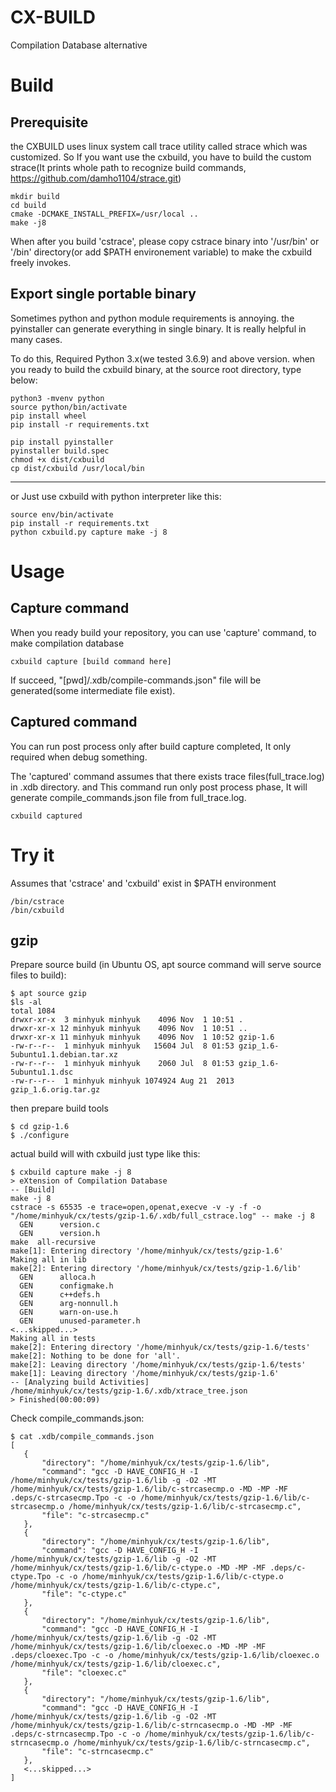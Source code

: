 # CX-BUILD 
Compilation Database alternative

# Build
## Prerequisite
the CXBUILD uses linux system call trace utility called strace which was customized.
So If you want use the cxbuild, you have to build the custom strace(It prints whole path to recognize build commands, https://github.com/damho1104/strace.git)
```
mkdir build
cd build
cmake -DCMAKE_INSTALL_PREFIX=/usr/local ..
make -j8
```

When after you build 'cstrace', please copy cstrace binary into '/usr/bin' or '/bin' directory(or add $PATH environement variable) to make the cxbuild freely invokes.

## Export single portable binary
Sometimes python and python module requirements is annoying. the pyinstaller can generate everything in single binary. It is really helpful in many cases.

To do this, Required Python 3.x(we tested 3.6.9) and above version. when you ready to build the cxbuild binary, at the source root directory, type below:
```
python3 -mvenv python
source python/bin/activate
pip install wheel
pip install -r requirements.txt

pip install pyinstaller
pyinstaller build.spec
chmod +x dist/cxbuild
cp dist/cxbuild /usr/local/bin
```

----

or Just use cxbuild with python interpreter like this:

```
source env/bin/activate
pip install -r requirements.txt
python cxbuild.py capture make -j 8
```

# Usage

## Capture command

When you ready build your repository, you can use 'capture' command, to make compilation database
```
cxbuild capture [build command here]
```
If succeed, "[pwd]/.xdb/compile-commands.json" file will be generated(some intermediate file exist).


## Captured command

You can run post process only after build capture completed, It only required when debug something. 

The 'captured' command assumes that there exists trace files(full_trace.log) in .xdb directory. 
and This command run only post process phase, It will generate compile_commands.json file from full_trace.log.

```
cxbuild captured
```

# Try it
Assumes that 'cstrace' and 'cxbuild' exist in $PATH environment
```
/bin/cstrace
/bin/cxbuild
```

## gzip

Prepare source build (in Ubuntu OS, apt source command will serve source files to build):
```
$ apt source gzip
$ls -al
total 1084
drwxr-xr-x  3 minhyuk minhyuk    4096 Nov  1 10:51 .
drwxr-xr-x 12 minhyuk minhyuk    4096 Nov  1 10:51 ..
drwxr-xr-x 11 minhyuk minhyuk    4096 Nov  1 10:52 gzip-1.6
-rw-r--r--  1 minhyuk minhyuk   15604 Jul  8 01:53 gzip_1.6-5ubuntu1.1.debian.tar.xz
-rw-r--r--  1 minhyuk minhyuk    2060 Jul  8 01:53 gzip_1.6-5ubuntu1.1.dsc
-rw-r--r--  1 minhyuk minhyuk 1074924 Aug 21  2013 gzip_1.6.orig.tar.gz
```

then prepare build tools
```
$ cd gzip-1.6
$ ./configure
```

actual build will with cxbuild just type like this:
```
$ cxbuild capture make -j 8
> eXtension of Compilation Database
-- [Build]
make -j 8
cstrace -s 65535 -e trace=open,openat,execve -v -y -f -o "/home/minhyuk/cx/tests/gzip-1.6/.xdb/full_cstrace.log" -- make -j 8
  GEN      version.c
  GEN      version.h
make  all-recursive
make[1]: Entering directory '/home/minhyuk/cx/tests/gzip-1.6'
Making all in lib
make[2]: Entering directory '/home/minhyuk/cx/tests/gzip-1.6/lib'
  GEN      alloca.h
  GEN      configmake.h
  GEN      c++defs.h
  GEN      arg-nonnull.h
  GEN      warn-on-use.h
  GEN      unused-parameter.h
<...skipped...>
Making all in tests
make[2]: Entering directory '/home/minhyuk/cx/tests/gzip-1.6/tests'
make[2]: Nothing to be done for 'all'.
make[2]: Leaving directory '/home/minhyuk/cx/tests/gzip-1.6/tests'
make[1]: Leaving directory '/home/minhyuk/cx/tests/gzip-1.6'
-- [Analyzing build Activities]
/home/minhyuk/cx/tests/gzip-1.6/.xdb/xtrace_tree.json
> Finished(00:00:09)
```

Check compile_commands.json:
 ```
 $ cat .xdb/compile_commands.json
[
    {
        "directory": "/home/minhyuk/cx/tests/gzip-1.6/lib",
        "command": "gcc -D HAVE_CONFIG_H -I /home/minhyuk/cx/tests/gzip-1.6/lib -g -O2 -MT /home/minhyuk/cx/tests/gzip-1.6/lib/c-strcasecmp.o -MD -MP -MF .deps/c-strcasecmp.Tpo -c -o /home/minhyuk/cx/tests/gzip-1.6/lib/c-strcasecmp.o /home/minhyuk/cx/tests/gzip-1.6/lib/c-strcasecmp.c",
        "file": "c-strcasecmp.c"
    },
    {
        "directory": "/home/minhyuk/cx/tests/gzip-1.6/lib",
        "command": "gcc -D HAVE_CONFIG_H -I /home/minhyuk/cx/tests/gzip-1.6/lib -g -O2 -MT /home/minhyuk/cx/tests/gzip-1.6/lib/c-ctype.o -MD -MP -MF .deps/c-ctype.Tpo -c -o /home/minhyuk/cx/tests/gzip-1.6/lib/c-ctype.o /home/minhyuk/cx/tests/gzip-1.6/lib/c-ctype.c",
        "file": "c-ctype.c"
    },
    {
        "directory": "/home/minhyuk/cx/tests/gzip-1.6/lib",
        "command": "gcc -D HAVE_CONFIG_H -I /home/minhyuk/cx/tests/gzip-1.6/lib -g -O2 -MT /home/minhyuk/cx/tests/gzip-1.6/lib/cloexec.o -MD -MP -MF .deps/cloexec.Tpo -c -o /home/minhyuk/cx/tests/gzip-1.6/lib/cloexec.o /home/minhyuk/cx/tests/gzip-1.6/lib/cloexec.c",
        "file": "cloexec.c"
    },
    {
        "directory": "/home/minhyuk/cx/tests/gzip-1.6/lib",
        "command": "gcc -D HAVE_CONFIG_H -I /home/minhyuk/cx/tests/gzip-1.6/lib -g -O2 -MT /home/minhyuk/cx/tests/gzip-1.6/lib/c-strncasecmp.o -MD -MP -MF .deps/c-strncasecmp.Tpo -c -o /home/minhyuk/cx/tests/gzip-1.6/lib/c-strncasecmp.o /home/minhyuk/cx/tests/gzip-1.6/lib/c-strncasecmp.c",
        "file": "c-strncasecmp.c"
    },
    <...skipped...>
]
 ```
